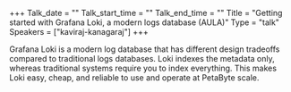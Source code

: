 +++
Talk_date = ""
Talk_start_time = ""
Talk_end_time = ""
Title = "Getting started with Grafana Loki, a modern logs database (AULA)"
Type = "talk"
Speakers = ["kaviraj-kanagaraj"]
+++

Grafana Loki is a modern log database that has different design tradeoffs compared to traditional logs databases. Loki indexes the metadata only, whereas traditional systems require you to index everything. This makes Loki easy, cheap, and reliable to use and operate at PetaByte scale.
          